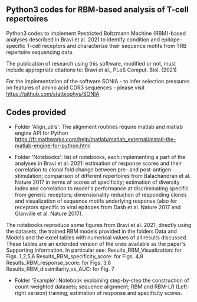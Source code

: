 ## Python3 codes for RBM-based analysis of T-cell repertoires ##

Python3 codes to implement Restricted Boltzmann Machine (RBM)-based analyses described in Bravi et al. 2021 to identify condition and epitope-specific T-cell receptors and characterize their sequence motifs from TRB repertoire sequencing data.

The publication of research using this software, modified or not, must include appropriate citations to: Bravi et al., PLoS Comput. Biol. (2021)  

For the implementation of the software SONIA - to infer selection pressures on features of amino acid CDR3 sequences - please visit https://github.com/statbiophys/SONIA

## Codes provided ##

- Folder 'Align_utils': The alignment routines require matlab and matlab engine API for Python https://fr.mathworks.com/help/matlab/matlab_external/install-the-matlab-engine-for-python.html

- Folder 'Notebooks': list of notebooks, each implementing a part of the analyses in Bravi et al. 2021: estimation of response scores and their correlation to clonal fold change between pre- and post-antigen stimulation; comparison of different repertoires from Balachandran et al. Nature 2017 in terms of scores of specificity; estimation of diversity index and correlation to model's performance at discriminating specific from generic receptors; dimensionality reduction of responding clones and visualization of sequence motifs underlying response (also for receptors specific to viral epitopes from Dash et al. Nature 2017 and Glanville et al. Nature 2017).

The notebooks reproduce some figures from Bravi et al. 2021, directly using the datasets, the trained RBM models provided in the folders Data and Models and the excel tables with numerical values of all results discussed. These tables are an extended version of the ones available as the paper's Supporting Information. In particular see:
Results_RBM_Visualization: for Figs. 1,2,5,6
Results_RBM_specificity_score: for Figs. 4,8
Results_RBM_response_score: for Figs. 3,8
Results_RBM_dissimilarity_vs_AUC: for Fig. 7

- Folder 'Example': Notebook explaining step-by-step the construction of count-weighted datasets; sequence alignment; RBM and RBM-LR (Left-right version) training; estimation of response and specificity scores.
